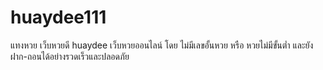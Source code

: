 # huaydee111
แทงหวย เว็บหวยดี huaydee เว็บหวยออนไลน์ โดย ไม่มีเลขอั้นหวย หรือ หวยไม่มีขั้นต่ำ และยังฝาก-ถอนได้อย่างรวดเร็วและปลอดภัย
